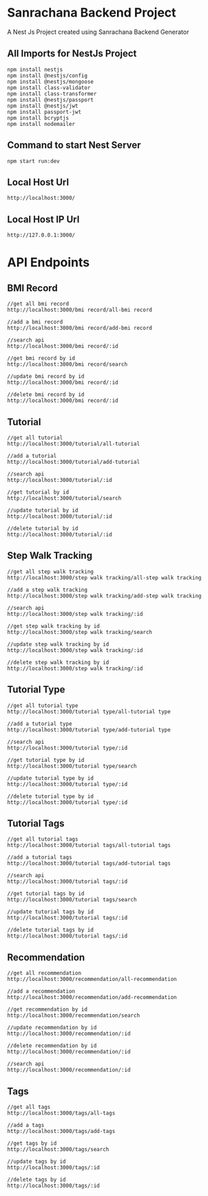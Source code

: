 # Sanrachana Backend Project
A Nest Js Project created using Sanrachana Backend Generator

## All Imports for NestJs Project
```
npm install nestjs
npm install @nestjs/config
npm install @nestjs/mongoose
npm install class-validator
npm install class-transformer
npm install @nestjs/passport
npm install @nestjs/jwt 
npm install passport-jwt
npm install bcryptjs
npm install nodemailer

```

## Command to start Nest Server
```
npm start run:dev
```

## Local Host Url
```
http://localhost:3000/
```

## Local Host IP Url
```
http://127.0.0.1:3000/

```

# API Endpoints

## BMI Record
```
//get all bmi record
http://localhost:3000/bmi record/all-bmi record
```

```
//add a bmi record
http://localhost:3000/bmi record/add-bmi record
```

```
//search api
http://localhost:3000/bmi record/:id
```

```
//get bmi record by id
http://localhost:3000/bmi record/search
```

```
//update bmi record by id
http://localhost:3000/bmi record/:id
```

```
//delete bmi record by id
http://localhost:3000/bmi record/:id
```

## Tutorial
```
//get all tutorial
http://localhost:3000/tutorial/all-tutorial
```

```
//add a tutorial
http://localhost:3000/tutorial/add-tutorial
```

```
//search api
http://localhost:3000/tutorial/:id
```

```
//get tutorial by id
http://localhost:3000/tutorial/search
```

```
//update tutorial by id
http://localhost:3000/tutorial/:id
```

```
//delete tutorial by id
http://localhost:3000/tutorial/:id
```

## Step Walk Tracking
```
//get all step walk tracking
http://localhost:3000/step walk tracking/all-step walk tracking
```

```
//add a step walk tracking
http://localhost:3000/step walk tracking/add-step walk tracking
```

```
//search api
http://localhost:3000/step walk tracking/:id
```

```
//get step walk tracking by id
http://localhost:3000/step walk tracking/search
```

```
//update step walk tracking by id
http://localhost:3000/step walk tracking/:id
```

```
//delete step walk tracking by id
http://localhost:3000/step walk tracking/:id
```

## Tutorial Type
```
//get all tutorial type
http://localhost:3000/tutorial type/all-tutorial type
```

```
//add a tutorial type
http://localhost:3000/tutorial type/add-tutorial type
```

```
//search api
http://localhost:3000/tutorial type/:id
```

```
//get tutorial type by id
http://localhost:3000/tutorial type/search
```

```
//update tutorial type by id
http://localhost:3000/tutorial type/:id
```

```
//delete tutorial type by id
http://localhost:3000/tutorial type/:id
```

## Tutorial Tags
```
//get all tutorial tags
http://localhost:3000/tutorial tags/all-tutorial tags
```

```
//add a tutorial tags
http://localhost:3000/tutorial tags/add-tutorial tags
```

```
//search api
http://localhost:3000/tutorial tags/:id
```

```
//get tutorial tags by id
http://localhost:3000/tutorial tags/search
```

```
//update tutorial tags by id
http://localhost:3000/tutorial tags/:id
```

```
//delete tutorial tags by id
http://localhost:3000/tutorial tags/:id
```

## Recommendation
```
//get all recommendation
http://localhost:3000/recommendation/all-recommendation
```

```
//add a recommendation
http://localhost:3000/recommendation/add-recommendation
```

```
//get recommendation by id
http://localhost:3000/recommendation/search
```

```
//update recommendation by id
http://localhost:3000/recommendation/:id
```

```
//delete recommendation by id
http://localhost:3000/recommendation/:id
```

```
//search api
http://localhost:3000/recommendation/:id
```

## Tags
```
//get all tags
http://localhost:3000/tags/all-tags
```

```
//add a tags
http://localhost:3000/tags/add-tags
```

```
//get tags by id
http://localhost:3000/tags/search
```

```
//update tags by id
http://localhost:3000/tags/:id
```

```
//delete tags by id
http://localhost:3000/tags/:id
```

